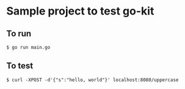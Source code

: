 # Sample project to test go-kit

## To run
`$ go run main.go`

## To test
`$ curl -XPOST -d'{"s":"hello, world"}' localhost:8080/uppercase`